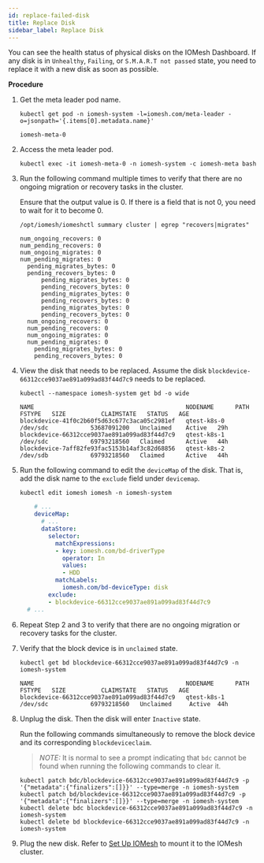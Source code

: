 ```yaml
---
id: replace-failed-disk
title: Replace Disk
sidebar_label: Replace Disk
---
```


You can see the health status of physical disks on the IOMesh Dashboard. If any disk is in `Unhealthy`, `Failing`, or `S.M.A.R.T not passed` state, you need to replace it with a new disk as soon as possible.

**Procedure**

1. Get the meta leader pod name.
    ```shell
    kubectl get pod -n iomesh-system -l=iomesh.com/meta-leader -o=jsonpath='{.items[0].metadata.name}'
    ```
    ```output
    iomesh-meta-0
    ```

2. Access the meta leader pod.
    ```shell
    kubectl exec -it iomesh-meta-0 -n iomesh-system -c iomesh-meta bash
    ```

3. Run the following command multiple times to verify that there are no ongoing migration or recovery tasks in the cluster. 

    Ensure that the output value is 0. If there is a field that is not 0, you need to wait for it to become 0.

    ```shell
    /opt/iomesh/iomeshctl summary cluster | egrep "recovers|migrates" 
    ```
    ```output
    num_ongoing_recovers: 0
    num_pending_recovers: 0
    num_ongoing_migrates: 0
    num_pending_migrates: 0
      pending_migrates_bytes: 0
      pending_recovers_bytes: 0
          pending_migrates_bytes: 0
          pending_recovers_bytes: 0
          pending_migrates_bytes: 0
          pending_recovers_bytes: 0
          pending_migrates_bytes: 0
          pending_recovers_bytes: 0
      num_ongoing_recovers: 0
      num_pending_recovers: 0
      num_ongoing_migrates: 0
      num_pending_migrates: 0
        pending_migrates_bytes: 0
        pending_recovers_bytes: 0
    ```

4. View the disk that needs to be replaced. Assume the disk `blockdevice-66312cce9037ae891a099ad83f44d7c9` needs to be replaced.
    ```shell
    kubectl --namespace iomesh-system get bd -o wide
    ```
    ```output
    NAME                                           NODENAME      PATH       FSTYPE   SIZE          CLAIMSTATE   STATUS   AGE
    blockdevice-41f0c2b60f5d63c677c3aca05c2981ef   qtest-k8s-0   /dev/sdc            53687091200   Unclaimed    Active   29h
    blockdevice-66312cce9037ae891a099ad83f44d7c9   qtest-k8s-1   /dev/sdc            69793218560   Claimed      Active   44h
    blockdevice-7aff82fe93fac5153b14af3c82d68856   qtest-k8s-2   /dev/sdb            69793218560   Claimed      Active   44h
    ```

5. Run the following command to edit the `deviceMap` of the disk. That is, add the disk name to the `exclude` field under `devicemap`.

    ```shell
    kubectl edit iomesh iomesh -n iomesh-system
    ```

    ```yaml
        # ...
        deviceMap:
          # ...
          dataStore:
            selector:
              matchExpressions:
              - key: iomesh.com/bd-driverType
                operator: In
                values:
                - HDD
              matchLabels:
                iomesh.com/bd-deviceType: disk
            exclude:
            - blockdevice-66312cce9037ae891a099ad83f44d7c9
      # ...
    ```

6. Repeat Step 2 and 3 to verify that there are no ongoing migration or recovery tasks for the cluster. 

7. Verify that the block device is in `unclaimed` state.
    ```shell
    kubectl get bd blockdevice-66312cce9037ae891a099ad83f44d7c9 -n iomesh-system
    ```
    ```output
    NAME                                           NODENAME      PATH       FSTYPE   SIZE          CLAIMSTATE   STATUS   AGE
    blockdevice-66312cce9037ae891a099ad83f44d7c9   qtest-k8s-1   /dev/sdc            69793218560   Unclaimed     Active  44h
    ```

8. Unplug the disk. Then the disk will enter `Inactive` state. 

   Run the following commands simultaneously to remove the block device and its corresponding `blockdeviceclaim`. 

   > _NOTE:_ It is normal to see a prompt indicating that `bdc` cannot be found when running the following commands to clear it.
   
    ```shell
    kubectl patch bdc/blockdevice-66312cce9037ae891a099ad83f44d7c9 -p '{"metadata":{"finalizers":[]}}' --type=merge -n iomesh-system
    kubectl patch bd/blockdevice-66312cce9037ae891a099ad83f44d7c9 -p '{"metadata":{"finalizers":[]}}' --type=merge -n iomesh-system
    kubectl delete bdc blockdevice-66312cce9037ae891a099ad83f44d7c9 -n iomesh-system
    kubectl delete bd blockdevice-66312cce9037ae891a099ad83f44d7c9 -n iomesh-system
    ```
9. Plug the new disk. Refer to [Set Up IOMesh](../deploy-iomesh-cluster/setup-iomesh) to mount it to the IOMesh cluster.

